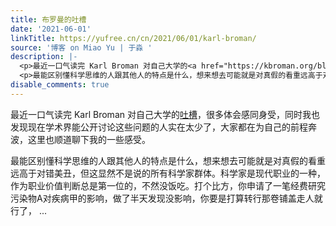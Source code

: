```yaml
---
title: 布罗曼的吐槽
date: '2021-06-01'
linkTitle: https://yufree.cn/cn/2021/06/01/karl-broman/
source: '博客 on Miao Yu | 于淼 '
description: |-
  <p>最近一口气读完 Karl Broman 对自己大学的<a href="https://kbroman.org/blog/2021/05/06/wtf-uw-1/">吐槽</a>，很多体会感同身受，同时我也发现现在学术界能公开讨论这些问题的人实在太少了，大家都在为自己的前程奔波，这里也顺道聊下我的一些感受。</p>
  <p>最能区别懂科学思维的人跟其他人的特点是什么，想来想去可能就是对真假的看重远高于对错美丑，但这显然不是说的所有科学家群体。科学家是现代职业的一种，作为职业价值判断总是第一位的，不然没饭吃。打个比方，你申请了一笔经费研究污染物A对疾病甲的影响，做了半天发现没影响，你要是打算转行那卷铺盖走人就行了， ...
disable_comments: true
---
```

<p>最近一口气读完 Karl Broman 对自己大学的<a href="https://kbroman.org/blog/2021/05/06/wtf-uw-1/">吐槽</a>，很多体会感同身受，同时我也发现现在学术界能公开讨论这些问题的人实在太少了，大家都在为自己的前程奔波，这里也顺道聊下我的一些感受。</p>
<p>最能区别懂科学思维的人跟其他人的特点是什么，想来想去可能就是对真假的看重远高于对错美丑，但这显然不是说的所有科学家群体。科学家是现代职业的一种，作为职业价值判断总是第一位的，不然没饭吃。打个比方，你申请了一笔经费研究污染物A对疾病甲的影响，做了半天发现没影响，你要是打算转行那卷铺盖走人就行了， ...